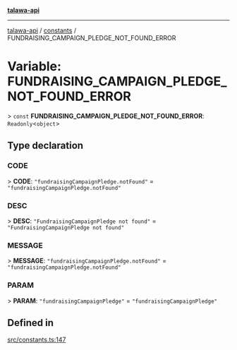 [**talawa-api**](../../README.md)

***

[talawa-api](../../modules.md) / [constants](../README.md) / FUNDRAISING\_CAMPAIGN\_PLEDGE\_NOT\_FOUND\_ERROR

# Variable: FUNDRAISING\_CAMPAIGN\_PLEDGE\_NOT\_FOUND\_ERROR

\> `const` **FUNDRAISING\_CAMPAIGN\_PLEDGE\_NOT\_FOUND\_ERROR**: `Readonly`\<`object`\>

## Type declaration

### CODE

\> **CODE**: `"fundraisingCampaignPledge.notFound"` = `"fundraisingCampaignPledge.notFound"`

### DESC

\> **DESC**: `"FundraisingCampaignPledge not found"` = `"FundraisingCampaignPledge not found"`

### MESSAGE

\> **MESSAGE**: `"fundraisingCampaignPledge.notFound"` = `"fundraisingCampaignPledge.notFound"`

### PARAM

\> **PARAM**: `"fundraisingCampaignPledge"` = `"fundraisingCampaignPledge"`

## Defined in

[src/constants.ts:147](https://github.com/PalisadoesFoundation/talawa-api/blob/832d310bae30bd8cb45fb1b44f62dd776dccc52f/src/constants.ts#L147)
